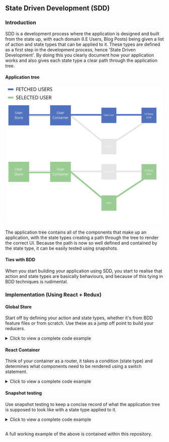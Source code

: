 ## State Driven Development (SDD)

### Introduction

SDD is a development process where the application is designed and built
from the state up, with each domain (I.E Users, Blog Posts) being given a list of action and state types
that can be applied to it. These types are defined as a first step in the development process,
hence 'State Driven Development'. By doing this you clearly document how your application works and also gives each
state type a clear path through the application tree.

#### Application tree

<img src="state_tree.jpeg" width="500" height="440">

The application tree contains all of the components that make up an application,
with the state types creating a path through the tree to render the correct UI.
Because the path is now so well defined and contained by the state type,
it can be easily tested using snapshots.

#### Ties with BDD

When you start building your application using SDD, you start to realise that action
and state types are basically behaviours, and because of this tying in BDD techniques
is rudimental.


### Implementation (Using React + Redux)

#### Global Store

Start off by defining your action and state types, whether it's from BDD feature files
or from scratch. Use these as a jump off point to build your reducers.

<details>
  <summary>
    Click to view a complete code example
  </summary>

  ###

  ```jsx
  const actionTypes = {
    FETCH_USERS: 'FETCH_USERS',
    SELECT_USER: 'SELECT_USER',
  };

  const stateTypes = {
    FETCHING_USERS: 'FETCHING_USERS',
    FETCHED_USERS: 'FETCHED_USERS',
    SELECTED_USER: 'SELECTED_USER',
  };

  const initialState = {
    _stateType: stateTypes.FETCHING_USERS,
    data: {
      users: [],
      user: [],
    },
  };

  const fetchUsers = () => ({
    type: actionTypes.FETCH_USERS,
  });

  const selectUser = name => ({
    type: actionTypes.SELECT_USER,
    name,
  });

  const users = (state = initialState, action) => {
    switch (action.type) {
      case actionTypes.FETCH_USERS:
        return {
          ...state,
          _stateType: stateTypes.FETCHED_USERS,
          data: {
            ...state.data,
            users: [{ name: 'Tom' }, { name: 'Chris' }, { name: 'Sam' }],
          },
        };
      case actionTypes.SELECT_USER:
        return {
          ...state,
          _stateType: stateTypes.SELECTED_USER,
          data: {
            ...state.data,
            user: state.data.users.filter(user => user.name === action.name)
          },
        };
      default:
        return state;
    }
  };

  export { actionTypes, stateTypes, fetchUsers, selectUser, initialState };

  export default users;
  ```

</details>

#### React Container

Think of your container as a router, it takes a condition (state type) and determines what
components need to be rendered using a switch statement.

<details>
  <summary>
    Click to view a complete code example
  </summary>

###

```jsx
import React, { Component } from 'react';
import { connect } from 'react-redux';
import { bindActionCreators } from 'redux';
import PropTypes from 'prop-types';

import { stateTypes, fetchUsers, selectUser } from '../store/users';
import UserList from '../components/UserList';
import User from '../components/User';

class Users extends Component {
  componentDidMount() {
    setTimeout(() => {
      this.props.fetchUsers();
    }, 1000);
  }

  componentHasStateType = () => {
    const { stateType, users, user } = this.props;
    switch (stateType) {
      case stateTypes.FETCHED_USERS:
        return <UserList users={users} selectUser={this.handleSelectUser} />;
      case stateTypes.SELECTED_USER:
        return <User user={user} />;
      default:
        return 'Loading...';
    }
  };

  handleSelectUser = name => this.props.selectUser(name);

  render() {
    return this.componentHasStateType();
  }
}

// eslint-disable-next-line
Users.propTypes = {
  stateType: PropTypes.string.isRequired,
  users: PropTypes.arrayOf(PropTypes.object).isRequired,
  user: PropTypes.arrayOf(PropTypes.object).isRequired,
  fetchUsers: PropTypes.func.isRequired,
  selectUser: PropTypes.func.isRequired,
};

export default connect(
  ({ users }) => ({
    stateType: users._stateType,
    users: users.data.users,
    user: users.data.user,
  }),
  dispatch =>
    bindActionCreators(
      {
        fetchUsers,
        selectUser,
      },
      dispatch,
    ),
)(Users);
```

</details>

#### Snapshot testing

Use snapshot testing to keep a concise record of what the application tree
is supposed to look like with a state type applied to it.

<details>
  <summary>
    Click to view a complete code example
  </summary>

###

```jsx
import React from 'react';
import configureMockStore from 'redux-mock-store';
import renderer from 'react-test-renderer';

import Users from '../containers/Users';
import { initialState } from '../store/users';

const mockStore = configureMockStore();

const users = [{ name: 'Tom' }, { name: 'Chris' }, { name: 'Sam' }];
const user = [{ name: 'Tom' }];

describe('Users container', () => {
  it('should render Users correctly with the fetching users state', () => {
    const store = mockStore({ users: initialState });
    const tree = renderer.create(<Users store={store} />).toJSON();
    expect(tree).toMatchSnapshot();
  });
  it('should render Users correctly with the fetched users state', () => {
    const store = mockStore({
      users: { ...initialState, _stateType: 'FETCHED_USERS', data: { users } },
    });
    const tree = renderer.create(<Users store={store} />).toJSON();
    expect(tree).toMatchSnapshot();
  });
  it('should render Users correctly with the selected user state', () => {
    const store = mockStore({
      users: { ...initialState, _stateType: 'SELECTED_USER', data: { user } },
    });
    const tree = renderer.create(<Users store={store} />).toJSON();
    expect(tree).toMatchSnapshot();
  });
});
```

</details>

##

A full working example of the above is contained within this repository.